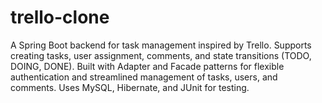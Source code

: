 # trello-clone
A Spring Boot backend for task management inspired by Trello. Supports creating tasks, user assignment, comments, and state transitions (TODO, DOING, DONE). Built with Adapter and Facade patterns for flexible authentication and streamlined management of tasks, users, and comments. Uses MySQL, Hibernate, and JUnit for testing.
